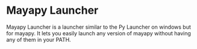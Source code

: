 # Mayapy Launcher

Mayapy Launcher is a launcher similar to the Py Launcher on windows but for mayapy.
It lets you easily launch any version of mayapy without having any of them in your PATH.

